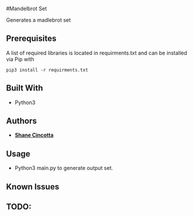 #Mandelbrot Set

Generates a madlebrot set

## Prerequisites

A list of required libraries is located in requirments.txt and can be installed via Pip with 

```pip3 install -r requirments.txt```

## Built With

* Python3

## Authors

* **[Shane Cincotta](https://github.com/cincottash)**

## Usage

* Python3 main.py to generate output set. <br/>

## Known Issues

## TODO:
